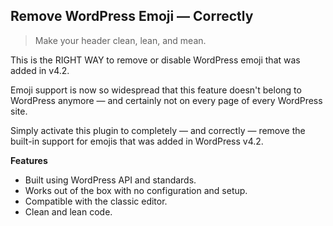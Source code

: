 ## Remove WordPress Emoji — Correctly

> Make your header clean, lean, and mean.

This is the RIGHT WAY to remove or disable WordPress emoji that was added in v4.2.

Emoji support is now so widespread that this feature doesn't belong to WordPress anymore — and certainly not on every page of every WordPress site.

Simply activate this plugin to completely — and correctly — remove the built-in support for emojis that was added in WordPress v4.2.

**Features**

* Built using WordPress API and standards.
* Works out of the box with no configuration and setup.
* Compatible with the classic editor.
* Clean and lean code.
